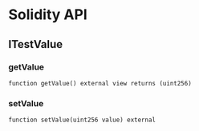 # Solidity API

## ITestValue

### getValue

```solidity
function getValue() external view returns (uint256)
```

### setValue

```solidity
function setValue(uint256 value) external
```

